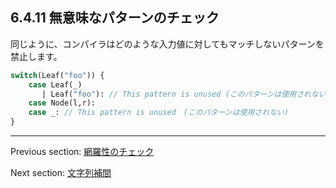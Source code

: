 ## 6.4.11 無意味なパターンのチェック

同じように、コンパイラはどのような入力値に対してもマッチしないパターンを禁止します。

```haxe
switch(Leaf("foo")) {
    case Leaf(_)
       | Leaf("foo"): // This pattern is unused (このパターンは使用されない)
    case Node(l,r):
    case _: // This pattern is unused　(このパターンは使用されない)
}
```

---

Previous section: [網羅性のチェック](lf-pattern-matching-exhaustiveness.md)

Next section: [文字列補間](lf-string-interpolation.md)